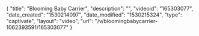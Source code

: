 {
    "title": "Blooming Baby Carrier",
    "description": "",
    "videoid": "165303077",
    "date_created": "1530214097",
    "date_modified": "1530215324",
    "type": "captivate",
    "layout": "video",
    "url": "\/v\/bloomingbabycarrier-1062393591\/165303077"
}